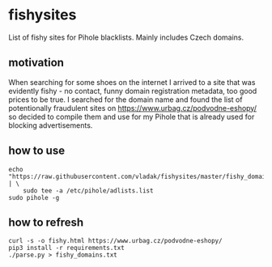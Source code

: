 # fishysites

List of fishy sites for Pihole blacklists. Mainly includes Czech domains.

## motivation

When searching for some shoes on the internet I arrived to a site that was evidently fishy - no contact,
funny domain registration metadata, too good prices to be true. I searched for the domain name and found
the list of potentionally fraudulent sites on https://www.urbag.cz/podvodne-eshopy/ so decided to compile
them and use for my Pihole that is already used for blocking advertisements.

## how to use

```
echo "https://raw.githubusercontent.com/vladak/fishysites/master/fishy_domains.txt" | \
    sudo tee -a /etc/pihole/adlists.list
sudo pihole -g
```

## how to refresh

```
curl -s -o fishy.html https://www.urbag.cz/podvodne-eshopy/
pip3 install -r requirements.txt
./parse.py > fishy_domains.txt
```
